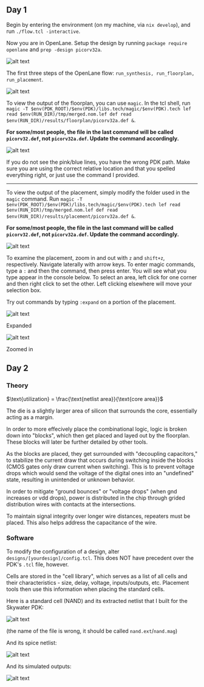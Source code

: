 ## Day 1

Begin by entering the environment (on my machine, via `nix develop`), and run `./flow.tcl -interactive`.

Now you are in OpenLane. Setup the design by running `package require openlane` and `prep -design picorv32a`.

![alt text](image.png)

The first three steps of the OpenLane flow: `run_synthesis, run_floorplan, run_placement`.

![alt text](image-1.png)

To view the output of the floorplan, you can use `magic`. In the tcl shell, run `magic -T $env(PDK_ROOT)/$env(PDK)/libs.tech/magic/$env(PDK).tech lef read $env(RUN_DIR)/tmp/merged.nom.lef def read $env(RUN_DIR)/results/floorplan/picorv32a.def &`.

**For some/most people, the file in the last command will be called `picorv32.def`, not `picorv32a.def`. Update the command accordingly.**


![alt text](image-4.png)

If you do not see the pink/blue lines, you have the wrong PDK path. Make sure you are using the correct relative location and that you spelled everything right, or just use the command I provided.

---

To view the output of the placement, simply modify the folder used in the `magic` command. Run  `magic -T $env(PDK_ROOT)/$env(PDK)/libs.tech/magic/$env(PDK).tech lef read $env(RUN_DIR)/tmp/merged.nom.lef def read $env(RUN_DIR)/results/placement/picorv32a.def &`.

**For some/most people, the file in the last command will be called `picorv32.def`, not `picorv32a.def`. Update the command accordingly.**

![alt text](image-3.png)

To examine the placement, zoom in and out with `z` and `shift+z`, respectively. Navigate laterally with arrow keys. To enter magic commands, type a `:` and then the command, then press enter. You will see what you type appear in the console below. To select an area, left click for one corner and then right click to set the other. Left clicking elsewhere will move your selection box.

Try out commands by typing `:expand` on a portion of the placement.

![alt text](image-2.png)

Expanded

![alt text](image-5.png)

Zoomed in

## Day 2

### Theory

$\text{utilization} = \frac{\text{netlist area}}{\text{core area}}$

The die is a slightly larger area of silicon that surrounds the core, essentially acting as a margin.

In order to more effecively place the combinational logic, logic is broken down into "blocks", which then get placed and layed out by the floorplan. These blocks will later be further detailed by other tools.

As the blocks are placed, they get surrounded with "decoupling capacitors," to stabilize the current draw that occurs during switching inside the blocks (CMOS gates only draw current when switching). This is to prevent voltage drops which would send the voltage of the digital ones into an "undefined" state, resulting in unintended or unknown behavior.

In order to mitigate "ground bounces" or "voltage drops" (when gnd increases or vdd drops), power is distributed in the chip through grided distribution wires with contacts at the intersections.

To maintain signal integrity over longer wire distances, repeaters must be placed. This also helps address the capacitance of the wire.

### Software

To modify the configuration of a design, alter `designs/[yourdesign]/config.tcl`. This does NOT have precedent over the PDK's `.tcl` file, however.

Cells are stored in the "cell library", which serves as a list of all cells and their characteristics - size, delay, voltage, inputs/outputs, etc. Placement tools then use this information when placing the standard cells.

Here is a standard cell (NAND) and its extracted netlist that I built for the Skywater PDK:

![alt text](image-7.png)

(the name of the file is wrong, it should be called `nand.ext`/`nand.mag`)

And its spice netlist:

![alt text](image-6.png)

And its simulated outputs:

![alt text](image-8.png)

